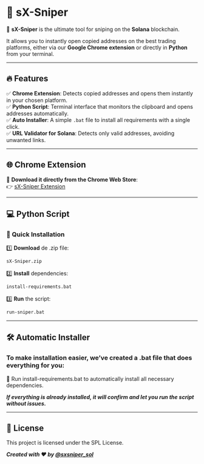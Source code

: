 # 🎯 sX-Sniper

🚀 **sX-Sniper** is the ultimate tool for sniping on the **Solana** blockchain.  

It allows you to instantly open copied addresses on the best trading platforms, either via our **Google Chrome extension** or directly in **Python** from your terminal.

---

## 🔥 Features

✅ **Chrome Extension**: Detects copied addresses and opens them instantly in your chosen platform.  
✅ **Python Script**: Terminal interface that monitors the clipboard and opens addresses automatically.  
✅ **Auto Installer**: A simple `.bat` file to install all requirements with a single click.  
✅ **URL Validator for Solana**: Detects only valid addresses, avoiding unwanted links.  

---

## 🌐 Chrome Extension

🔹 **Download it directly from the Chrome Web Store**:  
👉 [sX-Sniper Extension](https://chromewebstore.google.com/detail/sx-sniper/doinhgafoahkknaejiaccalhdffdfcjd)  

---

## 💻 Python Script

### 🚀 Quick Installation

1️⃣ **Download**  de .zip file: 
```bash
sX-Sniper.zip
```
2️⃣ **Install** dependencies:
```bash
install-requirements.bat
```
3️⃣ **Run** the script:
```bash
run-sniper.bat
```
---
## 🛠 Automatic Installer

### To make installation easier, we’ve created a .bat file that does everything for you:

🔹 Run install-requirements.bat to automatically install all necessary dependencies.

**_If everything is already installed, it will confirm and let you run the script without issues._**

---

## 📜 License

This project is licensed under the SPL License.

**_Created with ❤️ by [@sxsniper_sol](https://x.com/sxsniper_sol)_**
